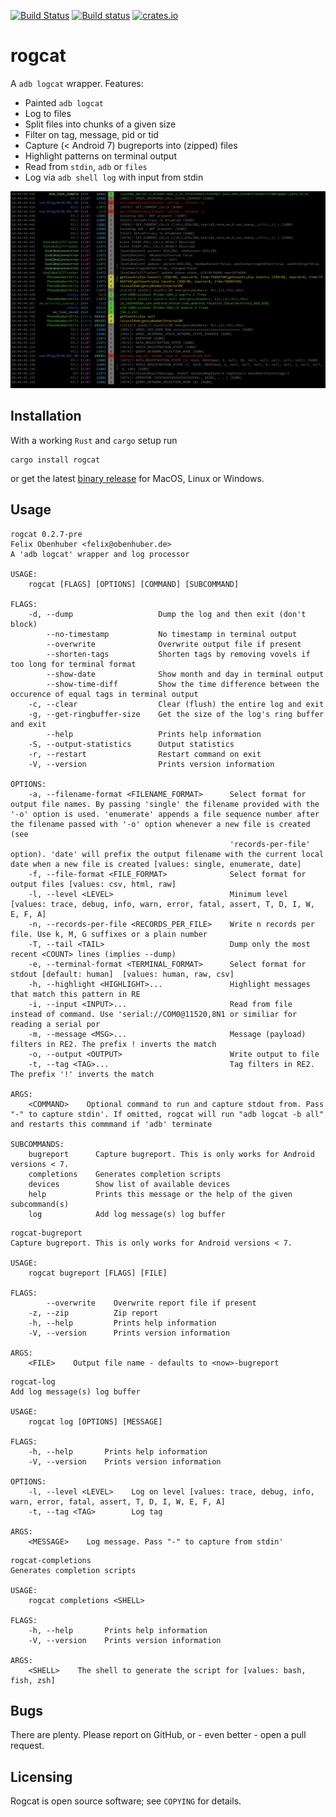 [![Build Status](https://travis-ci.org/flxo/rogcat.svg)](https://travis-ci.org/flxo/rogcat)
[![Build status](https://ci.appveyor.com/api/projects/status/ng8npy7ym6l8lsy0?svg=true)](https://ci.appveyor.com/project/flxo/rogcat)
[![crates.io](https://img.shields.io/crates/v/rogcat.svg)](https://img.shields.io/crates/v/rogcat.svg)

# rogcat


A `adb logcat` wrapper. Features:

* Painted `adb logcat`
* Log to files
* Split files into chunks of a given size
* Filter on tag, message, pid or tid
* Capture (< Android 7) bugreports into (zipped) files
* Highlight patterns on terminal output
* Read from `stdin`, `adb` or `files`
* Log via `adb shell log` with input from stdin

![Screenshot](/screenshot.png)

## Installation

With a working `Rust` and `cargo` setup run

```
cargo install rogcat
```

or get the latest [binary release](https://github.com/flxo/rogcat/releases) for MacOS, Linux or Windows.

## Usage

```
rogcat 0.2.7-pre
Felix Obenhuber <felix@obenhuber.de>
A 'adb logcat' wrapper and log processor

USAGE:
    rogcat [FLAGS] [OPTIONS] [COMMAND] [SUBCOMMAND]

FLAGS:
    -d, --dump                   Dump the log and then exit (don't block)
        --no-timestamp           No timestamp in terminal output
        --overwrite              Overwrite output file if present
        --shorten-tags           Shorten tags by removing vovels if too long for terminal format
        --show-date              Show month and day in terminal output
        --show-time-diff         Show the time difference between the occurence of equal tags in terminal output
    -c, --clear                  Clear (flush) the entire log and exit
    -g, --get-ringbuffer-size    Get the size of the log's ring buffer and exit
        --help                   Prints help information
    -S, --output-statistics      Output statistics
    -r, --restart                Restart command on exit
    -V, --version                Prints version information

OPTIONS:
    -a, --filename-format <FILENAME_FORMAT>      Select format for output file names. By passing 'single' the filename provided with the '-o' option is used. 'enumerate' appends a file sequence number after the filename passed with '-o' option whenever a new file is created (see
                                                 'records-per-file' option). 'date' will prefix the output filename with the current local date when a new file is created [values: single, enumerate, date]
    -f, --file-format <FILE_FORMAT>              Select format for output files [values: csv, html, raw]
    -l, --level <LEVEL>                          Minimum level [values: trace, debug, info, warn, error, fatal, assert, T, D, I, W, E, F, A]
    -n, --records-per-file <RECORDS_PER_FILE>    Write n records per file. Use k, M, G suffixes or a plain number
    -T, --tail <TAIL>                            Dump only the most recent <COUNT> lines (implies --dump)
    -e, --terminal-format <TERMINAL_FORMAT>      Select format for stdout [default: human]  [values: human, raw, csv]
    -h, --highlight <HIGHLIGHT>...               Highlight messages that match this pattern in RE
    -i, --input <INPUT>...                       Read from file instead of command. Use 'serial://COM0@11520,8N1 or similiar for reading a serial por
    -m, --message <MSG>...                       Message (payload) filters in RE2. The prefix ! inverts the match
    -o, --output <OUTPUT>                        Write output to file
    -t, --tag <TAG>...                           Tag filters in RE2. The prefix '!' inverts the match

ARGS:
    <COMMAND>    Optional command to run and capture stdout from. Pass "-" to capture stdin'. If omitted, rogcat will run "adb logcat -b all" and restarts this commmand if 'adb' terminate

SUBCOMMANDS:
    bugreport      Capture bugreport. This is only works for Android versions < 7.
    completions    Generates completion scripts
    devices        Show list of available devices
    help           Prints this message or the help of the given subcommand(s)
    log            Add log message(s) log buffer
```

```
rogcat-bugreport 
Capture bugreport. This is only works for Android versions < 7.

USAGE:
    rogcat bugreport [FLAGS] [FILE]

FLAGS:
        --overwrite    Overwrite report file if present
    -z, --zip          Zip report
    -h, --help         Prints help information
    -V, --version      Prints version information

ARGS:
    <FILE>    Output file name - defaults to <now>-bugreport
```

```
rogcat-log 
Add log message(s) log buffer

USAGE:
    rogcat log [OPTIONS] [MESSAGE]

FLAGS:
    -h, --help       Prints help information
    -V, --version    Prints version information

OPTIONS:
    -l, --level <LEVEL>    Log on level [values: trace, debug, info, warn, error, fatal, assert, T, D, I, W, E, F, A]
    -t, --tag <TAG>        Log tag

ARGS:
    <MESSAGE>    Log message. Pass "-" to capture from stdin'
```

```
rogcat-completions 
Generates completion scripts

USAGE:
    rogcat completions <SHELL>

FLAGS:
    -h, --help       Prints help information
    -V, --version    Prints version information

ARGS:
    <SHELL>    The shell to generate the script for [values: bash, fish, zsh]
```

## Bugs

There are plenty. Please report on GitHub, or - even better - open a pull request.

## Licensing

Rogcat is open source software; see ``COPYING`` for details.
